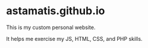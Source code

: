 # astamatis.github.io

This is my custom personal website.

It helps me exercise my JS, HTML, CSS, and PHP skills.
